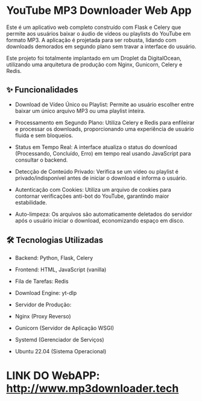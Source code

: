 # YouTube MP3 Downloader Web App
Este é um aplicativo web completo construído com Flask e Celery que permite aos usuários baixar o áudio de vídeos ou playlists do YouTube em formato MP3. A aplicação é projetada para ser robusta, lidando com downloads demorados em segundo plano sem travar a interface do usuário.

Este projeto foi totalmente implantado em um Droplet da DigitalOcean, utilizando uma arquitetura de produção com Nginx, Gunicorn, Celery e Redis.

## ✨ Funcionalidades
- Download de Vídeo Único ou Playlist: Permite ao usuário escolher entre baixar um único arquivo MP3 ou uma playlist inteira.

- Processamento em Segundo Plano: Utiliza Celery e Redis para enfileirar e processar os downloads, proporcionando uma experiência de usuário fluida e sem bloqueios.

- Status em Tempo Real: A interface atualiza o status do download (Processando, Concluído, Erro) em tempo real usando JavaScript para consultar o backend.

- Detecção de Conteúdo Privado: Verifica se um vídeo ou playlist é privado/indisponível antes de iniciar o download e informa o usuário.

- Autenticação com Cookies: Utiliza um arquivo de cookies para contornar verificações anti-bot do YouTube, garantindo maior estabilidade.

- Auto-limpeza: Os arquivos são automaticamente deletados do servidor após o usuário iniciar o download, economizando espaço em disco.

## 🛠️ Tecnologias Utilizadas
- Backend: Python, Flask, Celery

- Frontend: HTML, JavaScript (vanilla)

- Fila de Tarefas: Redis

- Download Engine: yt-dlp

- Servidor de Produção:

- Nginx (Proxy Reverso)

- Gunicorn (Servidor de Aplicação WSGI)

- Systemd (Gerenciador de Serviços)

- Ubuntu 22.04 (Sistema Operacional)

# LINK DO WebAPP: http://www.mp3downloader.tech
